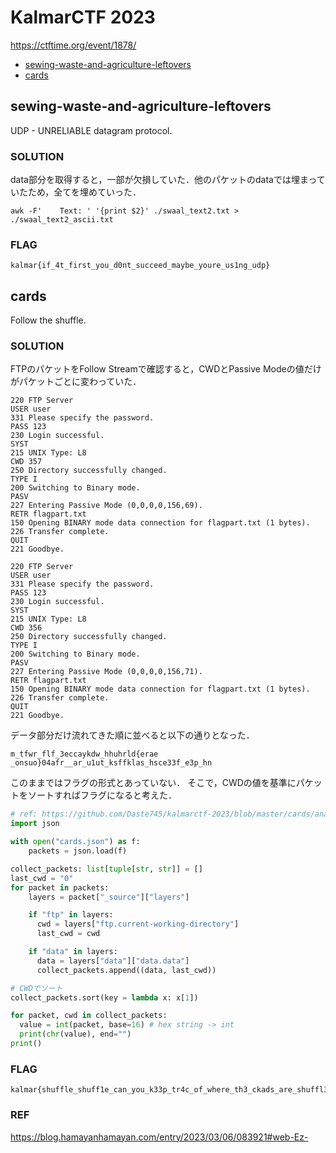 # KalmarCTF 2023  <!-- omit in toc -->

https://ctftime.org/event/1878/

- [sewing-waste-and-agriculture-leftovers](#sewing-waste-and-agriculture-leftovers)
- [cards](#cards)


## sewing-waste-and-agriculture-leftovers

UDP - UNRELIABLE datagram protocol.

### SOLUTION <!-- omit in toc -->

data部分を取得すると，一部が欠損していた．他のパケットのdataでは埋まっていたため，全てを埋めていった．

`awk -F'    Text: ' '{print $2}' ./swaal_text2.txt > ./swaal_text2_ascii.txt`

### FLAG <!-- omit in toc -->

```
kalmar{if_4t_first_you_d0nt_succeed_maybe_youre_us1ng_udp}
```

## cards

Follow the shuffle.

### SOLUTION <!-- omit in toc -->

FTPのパケットをFollow Streamで確認すると，CWDとPassive Modeの値だけがパケットごとに変わっていた．

```
220 FTP Server
USER user
331 Please specify the password.
PASS 123
230 Login successful.
SYST
215 UNIX Type: L8
CWD 357
250 Directory successfully changed.
TYPE I
200 Switching to Binary mode.
PASV
227 Entering Passive Mode (0,0,0,0,156,69).
RETR flagpart.txt
150 Opening BINARY mode data connection for flagpart.txt (1 bytes).
226 Transfer complete.
QUIT
221 Goodbye.
```

```
220 FTP Server
USER user
331 Please specify the password.
PASS 123
230 Login successful.
SYST
215 UNIX Type: L8
CWD 356
250 Directory successfully changed.
TYPE I
200 Switching to Binary mode.
PASV
227 Entering Passive Mode (0,0,0,0,156,71).
RETR flagpart.txt
150 Opening BINARY mode data connection for flagpart.txt (1 bytes).
226 Transfer complete.
QUIT
221 Goodbye.
```

データ部分だけ流れてきた順に並べると以下の通りとなった．
```
m_tfwr_flf_3eccaykdw_hhuhrld{erae
_onsuo}04afr__ar_u1ut_ksffklas_hsce33f_e3p_hn
```

このままではフラグの形式とあっていない．
そこで，CWDの値を基準にパケットをソートすればフラグになると考えた．

```py
# ref: https://github.com/Daste745/kalmarctf-2023/blob/master/cards/analyze.py
import json

with open("cards.json") as f:
    packets = json.load(f)

collect_packets: list[tuple[str, str]] = []
last_cwd = "0"
for packet in packets:
    layers = packet["_source"]["layers"]

    if "ftp" in layers:
      cwd = layers["ftp.current-working-directory"]
      last_cwd = cwd

    if "data" in layers:
      data = layers["data"]["data.data"]
      collect_packets.append((data, last_cwd))

# CWDでソート
collect_packets.sort(key = lambda x: x[1])

for packet, cwd in collect_packets:
  value = int(packet, base=16) # hex string -> int
  print(chr(value), end="")
print()
```

<!-- `frame.number >= 1622 && data.len > 0` -->


### FLAG <!-- omit in toc -->

```
kalmar{shuffle_shuff1e_can_you_k33p_tr4c_of_where_th3_ckads_are_shuffl3rd_n0w}
```

### REF <!-- omit in toc -->

https://blog.hamayanhamayan.com/entry/2023/03/06/083921#web-Ez-


<!-- ## BabyOneTimePad

## CycleChaser

## mjs

https://uz56764.tistory.com/89 -->
